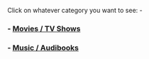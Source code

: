 <!-- # Index -->

Click on whatever category you want to see: -

### - [Movies / TV Shows](TV/links.md)
### - [Music / Audibooks](music/links.md)




